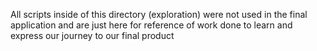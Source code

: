 All scripts inside of this directory (exploration) were not used in the final application and are just here for reference of work done to learn and express our journey to our final product